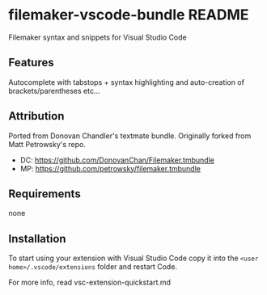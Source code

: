 # filemaker-vscode-bundle README

Filemaker syntax and snippets for Visual Studio Code

## Features

Autocomplete with tabstops + syntax highlighting and auto-creation of brackets/parentheses etc...

## Attribution

Ported from Donovan Chandler's textmate bundle. Originally forked from Matt Petrowsky's repo.

- DC: <https://github.com/DonovanChan/Filemaker.tmbundle>
- MP: <https://github.com/petrowsky/filemaker.tmbundle>

## Requirements

none

## Installation

To start using your extension with Visual Studio Code copy it into the `<user home>/.vscode/extensions` folder and restart Code.

For more info, read vsc-extension-quickstart.md
